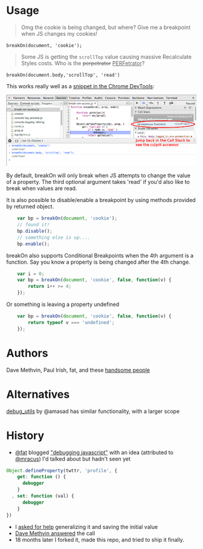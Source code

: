 # Usage

> Omg the cookie is being changed, but where? Give me a breakpoint when JS changes my cookies!

    breakOn(document, 'cookie');

> Some JS is getting the `scrollTop` value causing massive Recalculate Styles costs. Who is the <del>perpetrator</del> <ins>PERFetrator</ins>?

    breakOn(document.body,'scrollTop', 'read')

This works really well as a [snippet in the Chrome DevTools](https://developers.google.com/chrome-developer-tools/docs/authoring-development-workflow#snippets):

<a href="https://developers.google.com/chrome-developer-tools/docs/authoring-development-workflow#snippets">
<img src="./docs/devtools.png">
</a>

By default, breakOn will only break when JS attempts to change the value of a property. The third optional argument takes 'read' if you'd also like to break when values are read.

It is also possible to disable/enable a breakpoint by using methods provided by returned object.
```js
    var bp = breakOn(document, 'cookie');
    // found it!
    bp.disable();
    // something else is up....
    bp.enable();
```
breakOn also supports Conditional Breakpoints when the 4th argument is a function.
Say you know a property is being changed after the 4th change.
```js
    var i = 0;
    var bp = breakOn(document, 'cookie', false, function(v) {
        return i++ >= 4;
    });
```
Or something is leaving a property undefined
```js
    var bp = breakOn(document, 'cookie', false, function(v) {
        return typeof v === 'undefined';
    });
```
# Authors

Dave Methvin, Paul Irish, fat, and these [handsome people](https://github.com/paulirish/break-on-access/contributors)

# Alternatives

[debug_utils](https://github.com/amasad/debug_utils) by @amasad has similar functionality, with a larger scope

# History

* [@fat](https://twitter.com/fat) blogged ["debugging javascript"](http://wordsbyf.at/2011/12/23/debugging-javascript-is-a-lame-title/) with an idea (attributed to [@mracus](http://twitter.com/mracus)) I'd talked about but hadn't seen yet

```js
Object.defineProperty(twttr, 'profile', {
    get: function () {
      debugger
    }
  , set: function (val) {
      debugger
    }
})
```
* I [asked for help](http://i.imgur.com/o6eaMmT.png) generalizing it and saving the initial value
* [Dave Methvin answered](https://gist.github.com/1676346) the call
* 18 months later I forked it, made this repo, and tried to ship it finally.

